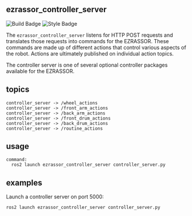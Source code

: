 ezrassor_controller_server
---------------------
![Build Badge](https://github.com/FlaSpaceInst/ezrassor_controller_server/workflows/Build/badge.svg) ![Style Badge](https://img.shields.io/badge/Code%20Style-black-000000.svg)

The `ezrassor_controller_server` listens for HTTP POST requests and translates those requests into commands for the EZRASSOR. These commands are made up of different actions that control various aspects of the robot. Actions are ultimately published on individual action topics.

The controller server is one of several optional controller packages available for the EZRASSOR.

topics
------
```
controller_server -> /wheel_actions
controller_server -> /front_arm_actions
controller_server -> /back_arm_actions
controller_server -> /front_drum_actions
controller_server -> /back_drum_actions
controller_server -> /routine_actions
```

usage
-----
```
command:
  ros2 launch ezrassor_controller_server controller_server.py
```

examples
--------
Launch a controller server on port 5000:
```
ros2 launch ezrassor_controller_server controller_server.py
```
